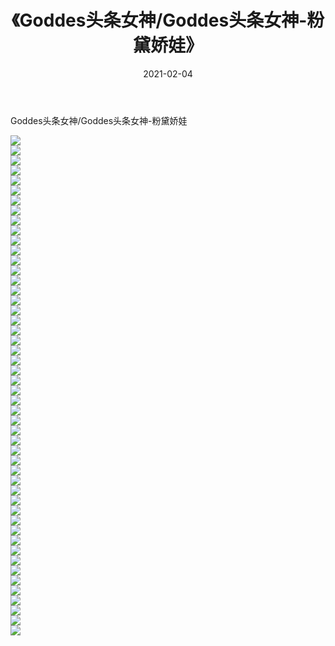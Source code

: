 ﻿---
layout: post
title:  《Goddes头条女神/Goddes头条女神-粉黛娇娃》
date:   2021-02-04
img: http://pic.660000.xyz/1:/网络美图/2021/Goddes头条女神/Goddes头条女神-粉黛娇娃/000.jpg
categories: [美女, 清纯, 唯美]
---

Goddes头条女神/Goddes头条女神-粉黛娇娃

 ![](http://pic.660000.xyz/1:/网络美图/2021/Goddes头条女神/Goddes头条女神-粉黛娇娃/001.jpg) <br>![](http://pic.660000.xyz/1:/网络美图/2021/Goddes头条女神/Goddes头条女神-粉黛娇娃/002.jpg) <br>![](http://pic.660000.xyz/1:/网络美图/2021/Goddes头条女神/Goddes头条女神-粉黛娇娃/003.jpg) <br>![](http://pic.660000.xyz/1:/网络美图/2021/Goddes头条女神/Goddes头条女神-粉黛娇娃/004.jpg) <br>![](http://pic.660000.xyz/1:/网络美图/2021/Goddes头条女神/Goddes头条女神-粉黛娇娃/005.jpg) <br>![](http://pic.660000.xyz/1:/网络美图/2021/Goddes头条女神/Goddes头条女神-粉黛娇娃/006.jpg) <br>![](http://pic.660000.xyz/1:/网络美图/2021/Goddes头条女神/Goddes头条女神-粉黛娇娃/007.jpg) <br>![](http://pic.660000.xyz/1:/网络美图/2021/Goddes头条女神/Goddes头条女神-粉黛娇娃/008.jpg) <br>![](http://pic.660000.xyz/1:/网络美图/2021/Goddes头条女神/Goddes头条女神-粉黛娇娃/009.jpg) <br>![](http://pic.660000.xyz/1:/网络美图/2021/Goddes头条女神/Goddes头条女神-粉黛娇娃/010.jpg) <br>![](http://pic.660000.xyz/1:/网络美图/2021/Goddes头条女神/Goddes头条女神-粉黛娇娃/011.jpg) <br>![](http://pic.660000.xyz/1:/网络美图/2021/Goddes头条女神/Goddes头条女神-粉黛娇娃/012.jpg) <br>![](http://pic.660000.xyz/1:/网络美图/2021/Goddes头条女神/Goddes头条女神-粉黛娇娃/013.jpg) <br>![](http://pic.660000.xyz/1:/网络美图/2021/Goddes头条女神/Goddes头条女神-粉黛娇娃/014.jpg) <br>![](http://pic.660000.xyz/1:/网络美图/2021/Goddes头条女神/Goddes头条女神-粉黛娇娃/015.jpg) <br>![](http://pic.660000.xyz/1:/网络美图/2021/Goddes头条女神/Goddes头条女神-粉黛娇娃/016.jpg) <br>![](http://pic.660000.xyz/1:/网络美图/2021/Goddes头条女神/Goddes头条女神-粉黛娇娃/017.jpg) <br>![](http://pic.660000.xyz/1:/网络美图/2021/Goddes头条女神/Goddes头条女神-粉黛娇娃/018.jpg) <br>![](http://pic.660000.xyz/1:/网络美图/2021/Goddes头条女神/Goddes头条女神-粉黛娇娃/019.jpg) <br>![](http://pic.660000.xyz/1:/网络美图/2021/Goddes头条女神/Goddes头条女神-粉黛娇娃/020.jpg) <br>![](http://pic.660000.xyz/1:/网络美图/2021/Goddes头条女神/Goddes头条女神-粉黛娇娃/021.jpg) <br>![](http://pic.660000.xyz/1:/网络美图/2021/Goddes头条女神/Goddes头条女神-粉黛娇娃/022.jpg) <br>![](http://pic.660000.xyz/1:/网络美图/2021/Goddes头条女神/Goddes头条女神-粉黛娇娃/023.jpg) <br>![](http://pic.660000.xyz/1:/网络美图/2021/Goddes头条女神/Goddes头条女神-粉黛娇娃/024.jpg) <br>![](http://pic.660000.xyz/1:/网络美图/2021/Goddes头条女神/Goddes头条女神-粉黛娇娃/025.jpg) <br>![](http://pic.660000.xyz/1:/网络美图/2021/Goddes头条女神/Goddes头条女神-粉黛娇娃/026.jpg) <br>![](http://pic.660000.xyz/1:/网络美图/2021/Goddes头条女神/Goddes头条女神-粉黛娇娃/027.jpg) <br>![](http://pic.660000.xyz/1:/网络美图/2021/Goddes头条女神/Goddes头条女神-粉黛娇娃/028.jpg) <br>![](http://pic.660000.xyz/1:/网络美图/2021/Goddes头条女神/Goddes头条女神-粉黛娇娃/029.jpg) <br>![](http://pic.660000.xyz/1:/网络美图/2021/Goddes头条女神/Goddes头条女神-粉黛娇娃/030.jpg) <br>![](http://pic.660000.xyz/1:/网络美图/2021/Goddes头条女神/Goddes头条女神-粉黛娇娃/031.jpg) <br>![](http://pic.660000.xyz/1:/网络美图/2021/Goddes头条女神/Goddes头条女神-粉黛娇娃/032.jpg) <br>![](http://pic.660000.xyz/1:/网络美图/2021/Goddes头条女神/Goddes头条女神-粉黛娇娃/033.jpg) <br>![](http://pic.660000.xyz/1:/网络美图/2021/Goddes头条女神/Goddes头条女神-粉黛娇娃/034.jpg) <br>![](http://pic.660000.xyz/1:/网络美图/2021/Goddes头条女神/Goddes头条女神-粉黛娇娃/035.jpg) <br>![](http://pic.660000.xyz/1:/网络美图/2021/Goddes头条女神/Goddes头条女神-粉黛娇娃/036.jpg) <br>![](http://pic.660000.xyz/1:/网络美图/2021/Goddes头条女神/Goddes头条女神-粉黛娇娃/037.jpg) <br>![](http://pic.660000.xyz/1:/网络美图/2021/Goddes头条女神/Goddes头条女神-粉黛娇娃/038.jpg) <br>![](http://pic.660000.xyz/1:/网络美图/2021/Goddes头条女神/Goddes头条女神-粉黛娇娃/039.jpg) <br>![](http://pic.660000.xyz/1:/网络美图/2021/Goddes头条女神/Goddes头条女神-粉黛娇娃/040.jpg) <br>![](http://pic.660000.xyz/1:/网络美图/2021/Goddes头条女神/Goddes头条女神-粉黛娇娃/041.jpg) <br>![](http://pic.660000.xyz/1:/网络美图/2021/Goddes头条女神/Goddes头条女神-粉黛娇娃/042.jpg) <br>![](http://pic.660000.xyz/1:/网络美图/2021/Goddes头条女神/Goddes头条女神-粉黛娇娃/043.jpg) <br>![](http://pic.660000.xyz/1:/网络美图/2021/Goddes头条女神/Goddes头条女神-粉黛娇娃/044.jpg) <br>![](http://pic.660000.xyz/1:/网络美图/2021/Goddes头条女神/Goddes头条女神-粉黛娇娃/045.jpg) <br>![](http://pic.660000.xyz/1:/网络美图/2021/Goddes头条女神/Goddes头条女神-粉黛娇娃/046.jpg) <br>![](http://pic.660000.xyz/1:/网络美图/2021/Goddes头条女神/Goddes头条女神-粉黛娇娃/047.jpg) <br>![](http://pic.660000.xyz/1:/网络美图/2021/Goddes头条女神/Goddes头条女神-粉黛娇娃/048.jpg) <br>![](http://pic.660000.xyz/1:/网络美图/2021/Goddes头条女神/Goddes头条女神-粉黛娇娃/049.jpg) <br>![](http://pic.660000.xyz/1:/网络美图/2021/Goddes头条女神/Goddes头条女神-粉黛娇娃/050.jpg) <br>
